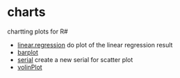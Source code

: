 ﻿# charts

chartting plots for R#

+ [linear.regression](charts/linear.regression.1) do plot of the linear regression result
+ [barplot](charts/barplot.1) 
+ [serial](charts/serial.1) create a new serial for scatter plot
+ [volinPlot](charts/volinPlot.1) 
